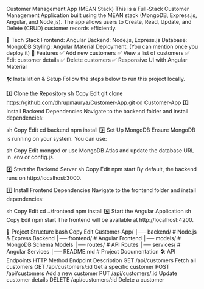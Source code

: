 Customer Management App (MEAN Stack)
This is a Full-Stack Customer Management Application built using the MEAN stack (MongoDB, Express.js, Angular, and Node.js). The app allows users to Create, Read, Update, and Delete (CRUD) customer records efficiently.

🚀 Tech Stack
Frontend: Angular
Backend: Node.js, Express.js
Database: MongoDB
Styling: Angular Material
Deployment: (You can mention once you deploy it)
📌 Features
✅ Add new customers
✅ View a list of customers
✅ Edit customer details
✅ Delete customers
✅ Responsive UI with Angular Material

🛠 Installation & Setup
Follow the steps below to run this project locally.

1️⃣ Clone the Repository
sh
Copy
Edit
git clone https://github.com/dhrupmaurya/Customer-App.git
cd Customer-App
2️⃣ Install Backend Dependencies
Navigate to the backend folder and install dependencies:

sh
Copy
Edit
cd backend
npm install
3️⃣ Set Up MongoDB
Ensure MongoDB is running on your system. You can use:

sh
Copy
Edit
mongod
or use MongoDB Atlas and update the database URL in .env or config.js.

4️⃣ Start the Backend Server
sh
Copy
Edit
npm start
By default, the backend runs on http://localhost:3000.

5️⃣ Install Frontend Dependencies
Navigate to the frontend folder and install dependencies:

sh
Copy
Edit
cd ../frontend
npm install
6️⃣ Start the Angular Application
sh
Copy
Edit
npm start
The frontend will be available at http://localhost:4200.

📂 Project Structure
bash
Copy
Edit
Customer-App/
│── backend/             # Node.js & Express Backend
│── frontend/            # Angular Frontend
│── models/              # MongoDB Schema Models
│── routes/              # API Routes
│── services/            # Angular Services
│── README.md            # Project Documentation
🛠 API Endpoints
HTTP Method	Endpoint	Description
GET	/api/customers	Fetch all customers
GET	/api/customers/:id	Get a specific customer
POST	/api/customers	Add a new customer
PUT	/api/customers/:id	Update customer details
DELETE	/api/customers/:id	Delete a customer
